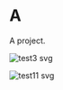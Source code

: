 # A

A project.

![test3 svg](https://cdn.rawgit.com/scriptype/A/master/test4.svg)

![test11 svg](https://cdn.rawgit.com/scriptype/A/master/test11.svg)
